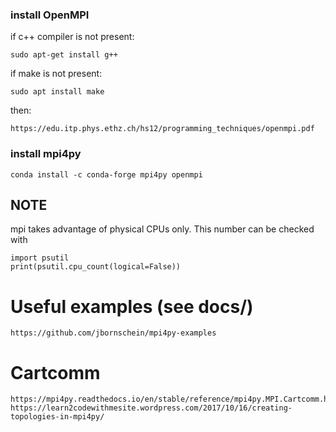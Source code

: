 ### install OpenMPI 
if c++ compiler is not present: 
~~~
sudo apt-get install g++
~~~

if make is not present: 
~~~
sudo apt install make
~~~
then: 
~~~
https://edu.itp.phys.ethz.ch/hs12/programming_techniques/openmpi.pdf
~~~

### install mpi4py
~~~
conda install -c conda-forge mpi4py openmpi
~~~

## NOTE
mpi takes advantage of physical CPUs only. 
This number can be checked with 
~~~
import psutil 
print(psutil.cpu_count(logical=False))
~~~


# Useful examples (see docs/)
~~~
https://github.com/jbornschein/mpi4py-examples
~~~

# Cartcomm 
~~~
https://mpi4py.readthedocs.io/en/stable/reference/mpi4py.MPI.Cartcomm.html#mpi4py.MPI.Cartcomm
https://learn2codewithmesite.wordpress.com/2017/10/16/creating-topologies-in-mpi4py/
~~~